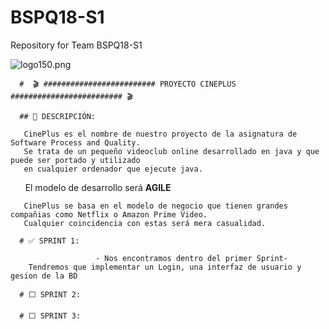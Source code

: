# BSPQ18-S1
Repository for Team BSPQ18-S1


![logo150.png](https://s26.postimg.cc/eiqjhu0pl/logo150.png)


      #  🎬 ######################### PROYECTO CINEPLUS ######################### 🎬
       
      ## 🔰 DESCRIPCIÓN:
       
       CinePlus es el nombre de nuestro proyecto de la asignatura de Software Process and Quality. 
       Se trata de un pequeño videoclub online desarrollado en java y que puede ser portado y utilizado 
       en cualquier ordenador que ejecute java. 
       
       El modelo de desarrollo será **AGILE**
       
       CinePlus se basa en el modelo de negocio que tienen grandes compañias como Netflix o Amazon Prime Video.
       Cualquier coincidencia con estas será mera casualidad.
       
      # ✅ SPRINT 1:
        
                       - Nos encontramos dentro del primer Sprint-
        Tendremos que implementar un Login, una interfaz de usuario y gesion de la BD
        
      # ⬜ SPRINT 2:
       
      # ⬜ SPRINT 3:
